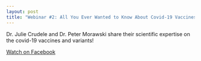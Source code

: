 ```yaml
---
layout: post
title: "Webinar #2: All You Ever Wanted to Know About Covid-19 Vaccines and Variants"
---
```


Dr. Julie Crudele and Dr. Peter Morawski share their scientific expertise on the covid-19 vaccines and variants!

[Watch on Facebook](https://www.facebook.com/events/2060694800748025/)
